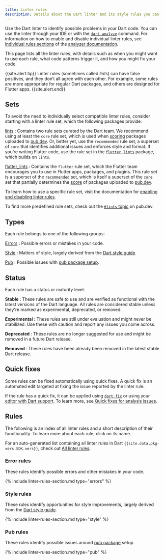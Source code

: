 ```yaml
---
title: Linter rules
description: Details about the Dart linter and its style rules you can choose.
---
```


Use the Dart linter to identify possible problems in your Dart code.
You can use the linter through your IDE
or with the [`dart analyze`](/tools/dart-analyze) command.
For information on how to enable and disable individual linter rules, see
[individual rules sections][] of the [analyzer documentation][].

[individual rules sections]: /guides/language/analysis-options#individual-rules
[analyzer documentation]: /guides/language/analysis-options

This page lists all the linter rules,
with details such as when you might want to use each rule,
what code patterns trigger it, and
how you might fix your code.

{{site.alert.tip}}
  Linter rules (sometimes called _lints_) can have false positives,
  and they don’t all agree with each other.
  For example, some rules are more appropriate for regular Dart packages,
  and others are designed for Flutter apps.
{{site.alert.end}}

<a id="predefined-rule-sets"></a>
## Sets

To avoid the need to individually select compatible linter rules,
consider starting with a linter rule set,
which the following packages provide:

<a id="lints"></a>
[lints][]
: Contains two rule sets curated by the Dart team. 
  We recommend using at least the `core` rule set, 
  which is used when [scoring]({{site.pub}}/help/scoring) 
  packages uploaded to [pub.dev]({{site.pub}}). 
  Or, better yet, use the `recommended` rule set, 
  a superset of `core` that identifies additional issues
  and enforces style and format. 
  If you’re writing Flutter code, 
  use the rule set in the [`flutter_lints`](#flutter_lints) package,
  which builds on `lints`.

<a id="flutter_lints"></a>
[flutter_lints][]
: Contains the `flutter` rule set,
  which the Flutter team encourages you to use
  in Flutter apps, packages, and plugins.
  This rule set is a superset of the [`recommended`](#lints) set,
  which is itself a superset of the [`core`](#lints) set that
  partially determines the [score]({{site.pub}}/help/scoring) of
  packages uploaded to [pub.dev]({{site.pub}}).

[lints]: {{site.pub-pkg}}/lints
[flutter_lints]: {{site.pub-pkg}}/flutter_lints

To learn how to use a specific rule set,
visit the documentation for [enabling and disabling linter rules][].

To find more predefined rule sets,
check out the [`#lints` topic]({{site.pub}}/packages?q=topic:lints) on pub.dev.

[enabling and disabling linter rules]: /guides/language/analysis-options#enabling-linter-rules

## Types

Each rule belongs to one of the following groups:

[Errors](#error-rules)
: Possible errors or mistakes in your code.

[Style](#style-rules)
: Matters of style, largely derived from the [Dart style guide][].

[Pub](#pub-rules)
: Possible issues with [pub package setup](/guides/packages).

<a id="maturity-levels"></a>
## Status

Each rule has a status or maturity level:

**Stable**
: These rules are safe to use and are verified as functional
  with the latest versions of the Dart language.
  All rules are considered stable unless
  they're marked as experimental, deprecated, or removed.

**Experimental**
: These rules are still under evaluation and might never be stabilized.
  Use these with caution and report any issues you come across.

**Deprecated**
: These rules are no longer suggested for use
  and might be removed in a future Dart release.

**Removed**
: These rules have been already been removed in the
  latest stable Dart release.

## Quick fixes

Some rules can be fixed automatically using quick fixes.
A quick fix is an automated edit 
targeted at fixing the issue
reported by the linter rule.

If the rule has a quick fix,
it can be applied using [`dart fix`](/tools/dart-fix)
or using your [editor with Dart support](/tools#ides-and-editors).
To learn more, see [Quick fixes for analysis issues][].

[Quick fixes for analysis issues]: https://medium.com/dartlang/quick-fixes-for-analysis-issues-c10df084971a

## Rules

The following is an index of all linter rules and 
a short description of their functionality.
To learn more about each rule, 
click on its name.

For an auto-generated list containing all linter rules
in Dart `{{site.data.pkg-vers.SDK.vers}}`,
check out [All linter rules](/tools/linter-rules/all).

### Error rules

These rules identify possible errors and other mistakes in your code.

{% include linter-rules-section.md type="errors" %}

### Style rules

These rules identify opportunities for style improvements, 
largely derived from the [Dart style guide][].

{% include linter-rules-section.md type="style" %}

### Pub rules

These rules identify possible issues around 
[pub package](/guides/packages) setup.

{% include linter-rules-section.md type="pub" %}

[Enabling and disabling linter rules]: /guides/language/analysis-options#enabling-linter-rules
[Dart style guide]: /effective-dart/style
